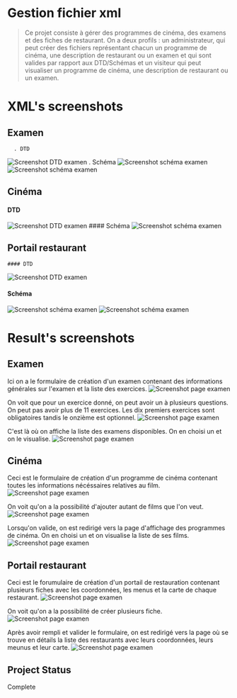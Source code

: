 # Gestion fichier xml 
> Ce projet consiste à gérer des programmes de cinéma, des examens et des fiches de restaurant. 
On a deux profils : un administrateur, qui peut créer des fichiers représentant chacun un programme de cinéma, une description de restaurant ou un examen et qui sont valides par rapport aux DTD/Schémas et un visiteur qui peut visualiser un programme de cinéma, une description de restaurant ou un examen.

# XML's screenshots
## Examen
      . DTD
  ![Screenshot DTD examen](captures/exo6DTD.png)
  . Schéma
  ![Screenshot schéma examen](captures/exo6Schema1.png)
  ![Screenshot schéma examen](captures/exo6Schema2.png)
  
## Cinéma
  #### DTD
  ![Screenshot DTD examen](captures/exo2DTD.png)
    #### Schéma
  ![Screenshot schéma examen](captures/exo2Schema.png)

## Portail restaurant 
    #### DTD
  ![Screenshot DTD examen](captures/exo7DTD.png)
#### Schéma
  ![Screenshot schéma examen](captures/exo7Schema1.png)
  ![Screenshot schéma examen](captures/exo7Schema2.png)

# Result's screenshots
## Examen
  Ici on a le formulaire de création d'un examen contenant des informations générales sur l'examen et la liste des exercices.
  ![Screenshot page examen](captures/exam1.PNG)
  
  On voit que pour un exercice donné, on peut avoir un à plusieurs questions. On peut pas avoir plus de 11 exercices. Les dix premiers exercices sont obligatoires tandis le onzième est optionnel.
  ![Screenshot page examen](captures/exam2.PNG)
  
  C'est là où on affiche la liste des examens disponibles. On en choisi un et on le visualise.
  ![Screenshot page examen](captures/exam3.PNG)
  
## Cinéma 
Ceci est le formulaire de création d'un programme de cinéma contenant toutes les informations nécéssaires relatives au film.
  ![Screenshot page examen](captures/cine1.PNG)
  
  On voit qu'on a la possibilité d'ajouter autant de films que l'on veut.
  ![Screenshot page examen](captures/cine2.PNG)
  
  Lorsqu'on valide, on est redirigé vers la page d'affichage des programmes de cinéma. On en choisi un et on visualise la liste de ses films.
  ![Screenshot page examen](captures/cine3.PNG)
  
## Portail restaurant
Ceci est le forumulaire de création d'un portail de restauration contenant plusieurs fiches avec les coordonnées, les menus et la carte de chaque restaurant.
  ![Screenshot page examen](captures/fiche1.PNG)
  
  On voit qu'on a la possibilité de créer plusieurs fiche.
  ![Screenshot page examen](captures/fiche2.PNG)
  
  Après avoir rempli et valider le formulaire, on est redirigé vers la page où se trouve en détails la liste des restaurants avec leurs coordonnées, leurs meunus et leur carte.
  ![Screenshot page examen](captures/fiche3.PNG)

## Project Status 
Complete 
